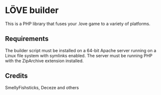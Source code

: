 # LÖVE builder
This is a PHP library that fuses your .love game to a variety of platforms.

## Requirements
The builder script must be installed on a 64-bit Apache server running on a Linux file system with symlinks enabled. The server must be running PHP with the ZipArchive extension installed.

## Credits
SmellyFishsticks, Deceze and others
